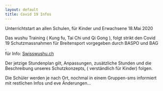 ```yaml
---
layout: default
title: Covid 19 Infos
---
```


Unterrichtstart an allen Schulen, für Kinder und Erwachsene 18.Mai 2020

Das wushu Training ( Kung fu, Tai Chi und Qi Gong ), folgt strikt den
Covid 19 Schutzmassnahmen für Breitensport vorgegeben durch BASPO
und BAG .<br>
für Info: [Swisswushu.ch](http://www.swisswushu.ch/covid19)

Der jetzige Stundenplan gilt, Anpassungen, zusätzliche Stunden und die
Beschreibung unseres Schutzkonzepts, ( verständlich für Kinder) folgen.

Die Schüler werden je nach Ort, nochmal in einem Gruppen-sms informiert mit
restlichen Infos und eve Änderungen...
